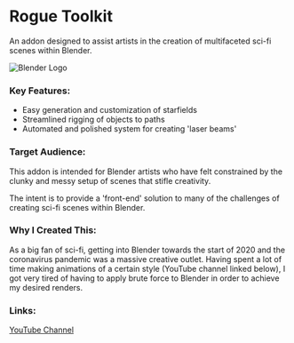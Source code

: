 # Rogue Toolkit
An addon designed to assist artists in the creation of multifaceted sci-fi scenes within Blender.

![Blender Logo](https://download.blender.org/branding/blender_logo_socket.png)

### Key Features:
- Easy generation and customization of starfields
- Streamlined rigging of objects to paths
- Automated and polished system for creating 'laser beams'

### Target Audience:
This addon is intended for Blender artists who have felt constrained by the clunky and messy setup of scenes that stifle creativity.

The intent is to provide a 'front-end' solution to many of the challenges of creating sci-fi scenes within Blender.

### Why I Created This:
As a big fan of sci-fi, getting into Blender towards the start of 2020 and the coronavirus pandemic was a massive creative outlet. Having spent a lot of time making animations of a certain style (YouTube channel linked below), I got very tired of having to apply brute force to Blender in order to achieve my desired renders.

### Links:
[YouTube Channel](https://www.youtube.com/A308Digital)